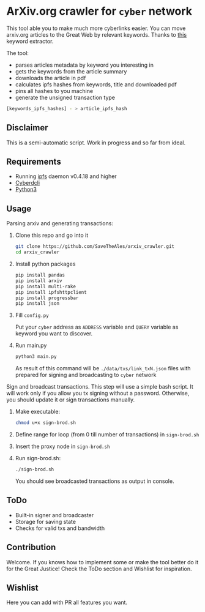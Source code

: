 # ArXiv.org crawler for `cyber` network

This tool able you to make much more cyberlinks easier. You can move arxiv.org articles to the Great Web by relevant keywords. Thanks to [this](https://github.com/vgrabovets/multi_rake) keyword extractor.

The tool:

- parses articles metadata by keyword you interesting in
- gets the keywords from the article summary
- downloads the article in pdf
- calculates ipfs hashes from keywords, title and downloaded pdf
- pins all hashes to you machine
- generate the unsigned transaction type

```bash
[keywords_ipfs_hashes] - > article_ipfs_hash
```

## Disclaimer

This is a semi-automatic script. Work in progress and so far from ideal.

## Requirements

- Running [ipfs](https://docs.ipfs.io/guides/guides/install/) daemon v0.4.18 and higher
- [Cyberdcli](https://cybercongress.ai/docs/cyberd/ultimate-commands-guide/)
- [Python3](https://docs.python-guide.org/starting/installation/)

## Usage

Parsing arxiv and generating transactions:

1. Clone this repo and go into it

    ```bash
    git clone https://github.com/SaveTheAles/arxiv_crawler.git
    cd arxiv_crawler
    ```

2. Install python packages

    ```bash
    pip install pandas
    pip install arxiv
    pip install multi-rake
    pip install ipfshttpclient
    pip install progressbar
    pip install json
    ```

3. Fill `config.py`

    Put your `cyber` address as `ADDRESS` variable and `QUERY` variable as keyword you want to discover.

4. Run main.py

    ```bash
    python3 main.py
    ```

    As result of this command will be `./data/txs/link_txN.json` files with prepared for signing and broadcasting to `cyber` network

Sign and broadcast transactions. This step will use a simple bash script. It will work only if you allow you tx signing without a password. Otherwise, you should update it or sign transactions manually.

1. Make executable:

    ```bash
    chmod u+x sign-brod.sh
    ```

2. Define range for loop (from 0 till number of transactions) in `sign-brod.sh`

3. Insert the proxy node in `sign-brod.sh`

4. Run sign-brod.sh:

    ```bash
    ./sign-brod.sh
    ```

    You should see broadcasted transactions as output in console.

## ToDo

- Built-in signer and broadcaster
- Storage for saving state
- Checks for valid txs and bandwidth

## Contribution

Welcome. If you knows how to implement some or make the tool better do it for the Great Justice! Check the ToDo section and Wishlist for inspiration.

## Wishlist

Here you can add with PR all features you want. 